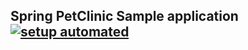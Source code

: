 ## Spring PetClinic Sample application [![setup automated](https://img.shields.io/badge/Gitpod-ready_to_code-orange?logo=gitpod)](https://gitpod.io/#https://[github.com/gitpod-io/spring-petclinic](https://github.com/Giga-team/car-dealership-system-api/new/main/car-dealership-system-api)https://github.com/Giga-team/car-dealership-system-api/new/main/car-dealership-system-api) 
